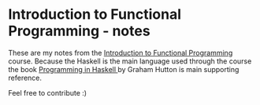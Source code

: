 # Introduction to Functional Programming - notes

These are my notes from the [Introduction to Functional Programming](https://courses.edx.org/courses/course-v1:DelftX+FP101x+3T2015/) course.
Because the Haskell is the main language used through the course the book [Programming in Haskell ](https://www.amazon.com/Programming-Haskell-Graham-Hutton/dp/0521692695)
by Graham Hutton is main supporting reference.

Feel free to contribute :)